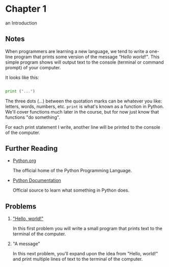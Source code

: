 # Chapter 1
an Introduction

## Notes

When programmers are learning a new language, we tend to write a one-line program that prints some version of the message *"Hello world!"*. This simple program shows will output text to the console (terminal or command prompt) of your computer.

It looks like this:

```python

print ("...")

```

The three dots (...) between the quotation marks can be whatever you like: letters, words, numbers, etc. `print` is what's known as a function in Python. We'll cover functions much later in the course, but for now just know that functions "do something".

For each print statement I write, another line will be printed to the console of the computer.

## Further Reading

- [Python.org](http://www.python.org)

  The official home of the Python Programming Language.
  
- [Python Documentation](https://docs.python.org/3/)

  Official source to learn what something in Python does.

## Problems

1. ["Hello, world!"](../problems/0/hello/)

   In this first problem you will write a small program that prints text to the terminal of the computer.
   
1. "A message"

   In this next problem, you'll expand upon the idea from "Hello, world!" and print multiple lines of text to the terminal of the computer.
